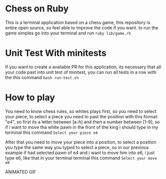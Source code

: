 # Chess on Ruby

This is a terminal application based on a chess game, this repository is entire open source, so feel able to improve the code if you want.
to run the game simples go into your terminal and run
``
ruby lib/game.rb
``

# Unit Test With minitests

If you want to create a avaliable PR for this application, its necessary that all your code past into unit test of minitest, you can run all tests in a row
with the this command
``
bash run-test.sh
``

# How to play

You need to know chess rules, so whites plays first, so you need to select your piece, to select a piece you need to past the position with this format: "e4", so first its a letter between [a-h] and then a number between [1-9], so if i want to move tha white pawn in the front of the king i should type in my terminal this command 
``
Select your piece
e4
``

After that you need to move your piece into a position, to select a position you type the same way you typed to select a piece, so in our previous example if had selected pawn of e4 and i want to move him into e6, i just type e6, like that in your terminal
terminal this command 
``
Select your move
e6
``

ANIMATED GIF
